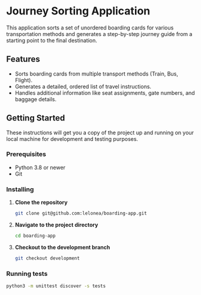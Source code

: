 # Journey Sorting Application

This application sorts a set of unordered boarding cards for various transportation methods and generates a step-by-step journey guide from a starting point to the final destination.

## Features

- Sorts boarding cards from multiple transport methods (Train, Bus, Flight).
- Generates a detailed, ordered list of travel instructions.
- Handles additional information like seat assignments, gate numbers, and baggage details.

## Getting Started

These instructions will get you a copy of the project up and running on your local machine for development and testing purposes.

### Prerequisites

- Python 3.8 or newer
- Git

### Installing

1. **Clone the repository**
   ```bash
   git clone git@github.com:lelonea/boarding-app.git
   ```
2. **Navigate to the project directory**
   ```bash
   cd boarding-app
   ```
3. **Checkout to the development branch**
   ```bash
   git checkout development
    ```
   
   

### Running tests
```bash
python3 -m unittest discover -s tests
```
